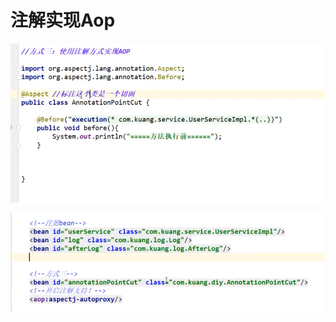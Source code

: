 # 注解实现Aop

![](../.gitbook/assets/image%20%2870%29.png)

![](../.gitbook/assets/image%20%2877%29.png)


